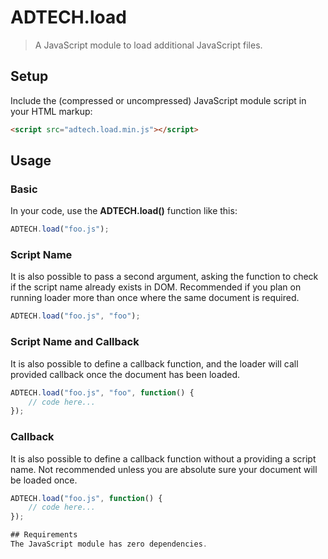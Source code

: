 # ADTECH.load

> A JavaScript module to load additional JavaScript files.

## Setup
Include the (compressed or uncompressed) JavaScript module script in your HTML markup:

```html
<script src="adtech.load.min.js"></script>
```

## Usage

### Basic
In your code, use the **ADTECH.load()** function like this:

```javascript
ADTECH.load("foo.js");
```
### Script Name
It is also possible to pass a second argument, asking the function to check if the script name already exists in DOM. Recommended if you plan on running loader more than once where the same document is required.

```javascript
ADTECH.load("foo.js", "foo");
```

### Script Name and Callback
It is also possible to define a callback function, and the loader will call provided callback once the document has been loaded.

```javascript
ADTECH.load("foo.js", "foo", function() {
    // code here...
});
```

### Callback
It is also possible to define a callback function without a providing a script name. Not recommended unless you are absolute sure your document will be loaded once.

```javascript
ADTECH.load("foo.js", function() {
    // code here...
});

## Requirements
The JavaScript module has zero dependencies.
